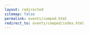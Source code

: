 ```yaml
---
layout: redirected
sitemap: false
permalink: events/comped.html
redirect_to: events/comped/index.html
---
```

